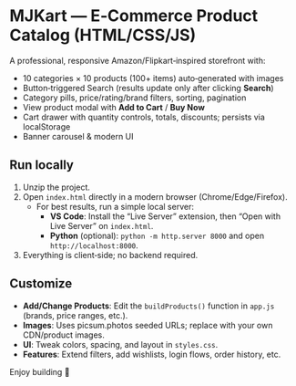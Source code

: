 # MJKart — E‑Commerce Product Catalog (HTML/CSS/JS)

A professional, responsive Amazon/Flipkart‑inspired storefront with:
- 10 categories × 10 products (100+ items) auto‑generated with images
- Button‑triggered Search (results update only after clicking **Search**)
- Category pills, price/rating/brand filters, sorting, pagination
- View product modal with **Add to Cart** / **Buy Now**
- Cart drawer with quantity controls, totals, discounts; persists via localStorage
- Banner carousel & modern UI

## Run locally
1. Unzip the project.
2. Open `index.html` directly in a modern browser (Chrome/Edge/Firefox).
   - For best results, run a simple local server:
     - **VS Code**: Install the “Live Server” extension, then “Open with Live Server” on `index.html`.
     - **Python** (optional): `python -m http.server 8000` and open `http://localhost:8000`.
3. Everything is client‑side; no backend required.

## Customize
- **Add/Change Products**: Edit the `buildProducts()` function in `app.js` (brands, price ranges, etc.).
- **Images**: Uses picsum.photos seeded URLs; replace with your own CDN/product images.
- **UI**: Tweak colors, spacing, and layout in `styles.css`.
- **Features**: Extend filters, add wishlists, login flows, order history, etc.

Enjoy building 🚀
